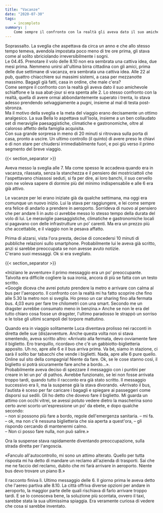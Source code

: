 ```yaml
---
title: "Vacanze"
date: "2020-07-30"
tags:
    - incompleto
summary: |
    Come sempre il confronto con la realtà gli aveva dato il suo amichevole schiaffone e la sua abat-jour si era spenta alle 2. Lo stesso confronto con la realtà, quella di avere ormai abbondantemente superato i trenta, lo stava adesso prendendo selvaggiamente a pugni, insieme al mal di testa post-sbronza. 
---
```


Soprassalto. La sveglia che aspettava da circa un anno e che allo stesso tempo temeva, avendola impostata poco meno di tre ore prima, gli stava come al solito sbriciolando irreversibilmente i sogni.  
Le 04.45. Prenotare il volo delle 8.10 non era sembrata una cattiva idea, due mesi prima. Nemmeno unirsi all'ultima birra cittadina con gli amici, prima delle due settimane di vacanza, era sembrata una cattiva idea. Alle 22 al pub, quattro chiacchiere sui massimi sistemi, a casa per mezzanotte massimo. Bagagli già fatti, casa in ordine, che male c'era?  
Come sempre il confronto con la realtà gli aveva dato il suo amichevole schiaffone e la sua abat-jour si era spenta alle 2. Lo stesso confronto con la realtà, quella di avere ormai abbondantemente superato i trenta, lo stava adesso prendendo selvaggiamente a pugni, insieme al mal di testa post-sbronza.  
Ma il motivo della sveglia e la meta del viaggio erano decisamente un ottimo analgesico. La sua Bella lo aspettava sull'Isola, insieme a un ben collaudato set di meraviglie paesaggistiche, climatiche e gastronomiche, oltre al caloroso affetto della famiglia acquisita.  
Con sua grande sorpresa in meno di 20 minuti si ritrovava sulla porta di casa, pronto a uscire. Un ultimo controllo (il quinto) di avere preso le chiavi e di non stare per chiudersi irrimediabilmente fuori, e poi giù verso il primo segmento del breve viaggio. 

{{< section_separator >}}

Aveva messo la sveglia alle 7. Ma come spesso le accadeva quando era in vacanza, rilassata, senza la stanchezza e il pensiero dei mostriciattoli che l'aspettavano chiassosi seduti, si fa per dire, ai loro banchi, il suo cervello non ne voleva sapere di dormire più del minimo indispensabile e alle 6 era già attivo.

Le vacanze per lei erano iniziate già da qualche settimana, ma oggi era comunque un nuovo inizio. Lui la stava per raggiungere, e lei come sempre era felice di andarlo a prendere in aeroporto. Sorrideva di nuovo al pensiero che per andare lì in auto ci avrebbe messo lo stesso tempo della durata del volo di lui. Le meraviglie paesaggistiche, climatiche e gastronomiche locali si pagavano con delle infrastrutture un po' carenti. Ma era un prezzo più che accettabile, e il viaggio non le pesava affatto.

Prima di alzarsi, vista l'ora presta, decise di concedersi 10 minuti di pubbliche relazioni sullo smartphone. Probabilmente lui le aveva già scritto, anzi si sarebbe preoccupata se non avesse avuto notizie.  
C'erano suoi messaggi. Ok si era svegliato. 

{{< section_separator >}}

«Iniziano le avventure» il primo messaggio era un po' preoccupante. Talvolta era difficile cogliere la sua ironia, ancora di più se fatta con un testo scritto.  
«Google diceva che avrei potuto prendere la metro e arrivare con calma al bus per l'aeroporto. Il confronto con la realtà mi ha fatto scoprire che fino alle 5.30 la metro non si sveglia. Ho preso un car sharing fino alla fermata bus. 4,03 euro per fare tre chilometri con una smart. Secondo me un dragster avrebbe consumato meno in benzina.» Anche se non le era del tutto chiaro cosa fosse un dragster, l'ultimo paradosso le strappò un sorriso e le tolse gli ultimi scampoli del torpore mattutino.

Quando era in viaggio solitamente Luca diventava prolisso nei racconti in diretta delle sue (dis)avventure. Anche questa volta non si stava smentendo, aveva scritto altro: «Arrivato alla fermata, devo ovviamente fare il biglietto. Ero tranquillo, ricordavo che c'è un gabbiotto-biglietteria apposito. Uh no, apre alle 6 e il bus arriva prima. Va bé, siamo in stazione, ci sarà il solito bar tabacchi che vende i biglietti. Nada, apre alle 6 pure quello. Online sul sito della compagnia! Niente da fare. Ok, se le cose stanno così, il biglietto si potrà sicuramente fare anche a bordo...».  
Probabilmente aveva deciso di spezzare il messaggio con i puntini per creare in lei un po' di pathos. Avrebbe funzionato, se lei non fosse arrivata troppo tardi, quando tutto il racconto era già stato scritto. Il messaggio successivo era lì, ma la suspense già la stava divorando. «Arrivato il bus, l'autista è sceso per far caricare i bagagli e spiegare ai passeggeri come disporsi sui sedili. Gli ho detto che dovevo fare il biglietto. Mi guarda un attimo con occhi vitrei, se avessi potuto vedere dietro la mascherina sono certo avrei scorto un'espressione un po' da ebete, e dopo qualche secondo:  
– non si possono più fare a bordo, regole dell'emergenza sanitaria. – mi fa.  
– ok, ma non c'è nessuna biglietteria che sia aperta a quest'ora, – gli rispondo cercando di mantenermi calmo.  
– Non ci posso fare nulla, non può salire.»

Ora la suspense stava rapidamente diventando preoccupazione, sulla strada diretta per l'angoscia. 

«Fanculo all'autocontrollo, mi sono un attimo alterato. Quello per tutta risposta mi ha detto di mandare un reclamo all'azienda di trasporti. Sai che me ne faccio del reclamo, dubito che mi farà arrivare in aeroporto. Niente bus devo trovare un piano B.»

Il racconto finiva lì. Ultimo messaggio delle 6. Il giorno prima le aveva detto che l'aereo partiva alle 8.10. La città offriva diverse opzioni per andare in aeroporto, la maggior parte delle quali rischiava di farlo arrivare troppo tardi. E se lo conosceva bene, la soluzione più scontata, ovvero il taxi, sarebbe stata la sua ultimissima spiaggia. Era veramente curiosa di vedere che cosa si sarebbe inventato.
